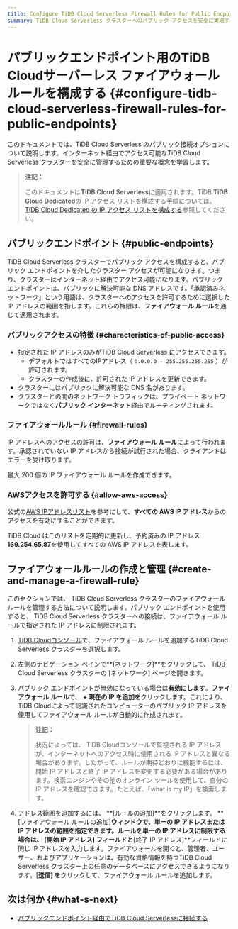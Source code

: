 ```yaml
---
title: Configure TiDB Cloud Serverless Firewall Rules for Public Endpoints 
summary: TiDB Cloud Serverless クラスターへのパブリック アクセスを安全に実現するためのファイアウォール ルールを構成および管理する方法を学びます。
---
```


# パブリックエンドポイント用のTiDB Cloudサーバーレス ファイアウォール ルールを構成する {#configure-tidb-cloud-serverless-firewall-rules-for-public-endpoints}

このドキュメントでは、TiDB Cloud Serverless のパブリック接続オプションについて説明します。インターネット経由でアクセス可能なTiDB Cloud Serverless クラスターを安全に管理するための重要な概念を学習します。

> **注記：**
>
> このドキュメントは**TiDB Cloud Serverless**に適用されます。TiDB **TiDB Cloud Dedicated**の IP アクセス リストを構成する手順については、 [TiDB Cloud Dedicated の IP アクセス リストを構成する](/tidb-cloud/configure-ip-access-list.md)参照してください。

## パブリックエンドポイント {#public-endpoints}

TiDB Cloud Serverless クラスターでパブリック アクセスを構成すると、パブリック エンドポイントを介したクラスター アクセスが可能になります。つまり、クラスターはインターネット経由でアクセス可能になります。パブリック エンドポイントは、パブリックに解決可能な DNS アドレスです。「承認済みネットワーク」という用語は、クラスターへのアクセスを許可するために選択した IP アドレスの範囲を指します。これらの権限は、**ファイアウォール ルール**を通じて適用されます。

### パブリックアクセスの特徴 {#characteristics-of-public-access}

-   指定された IP アドレスのみがTiDB Cloud Serverless にアクセスできます。
    -   デフォルトではすべてのIPアドレス（ `0.0.0.0 - 255.255.255.255` ）が許可されます。
    -   クラスターの作成後に、許可された IP アドレスを更新できます。
-   クラスターにはパブリックに解決可能な DNS 名があります。
-   クラスターとの間のネットワーク トラフィックは、プライベート ネットワークではなく**パブリック インターネット**経由でルーティングされます。

### ファイアウォールルール {#firewall-rules}

IP アドレスへのアクセスの許可は、**ファイアウォール ルール**によって行われます。承認されていない IP アドレスから接続が試行された場合、クライアントはエラーを受け取ります。

最大 200 個の IP ファイアウォール ルールを作成できます。

### AWSアクセスを許可する {#allow-aws-access}

公式の[AWS IPアドレスリスト](https://docs.aws.amazon.com/vpc/latest/userguide/aws-ip-ranges.html)を参考にして、**すべての AWS IP アドレス**からのアクセスを有効にすることができます。

TiDB Cloud はこのリストを定期的に更新し、予約済みの IP アドレス**169.254.65.87**を使用してすべての AWS IP アドレスを表します。

## ファイアウォールルールの作成と管理 {#create-and-manage-a-firewall-rule}

このセクションでは、 TiDB Cloud Serverless クラスターのファイアウォール ルールを管理する方法について説明します。パブリック エンドポイントを使用すると、 TiDB Cloud Serverless クラスターへの接続は、ファイアウォール ルールで指定された IP アドレスに制限されます。

1.  [TiDB Cloudコンソール](https://tidbcloud.com/)で、ファイアウォール ルールを追加するTiDB Cloud Serverless クラスターを選択します。

2.  左側のナビゲーション ペインで**[ネットワーク]**をクリックして、 TiDB Cloud Serverless クラスターの [ネットワーク] ページを開きます。

3.  パブリック エンドポイントが無効になっている場合は**有効にします**。**ファイアウォール ルール**で、 **+ 現在の IP を追加を**クリックします。これにより、 TiDB Cloudによって認識されたコンピューターのパブリック IP アドレスを使用してファイアウォール ルールが自動的に作成されます。

    > **注記：**
    >
    > 状況によっては、 TiDB Cloudコンソールで監視される IP アドレスが、インターネットへのアクセス時に使用される IP アドレスと異なる場合があります。したがって、ルールが期待どおりに機能するには、開始 IP アドレスと終了 IP アドレスを変更する必要がある場合があります。検索エンジンやその他のオンライン ツールを使用して、自分の IP アドレスを確認できます。たとえば、「what is my IP」を検索します。

4.  アドレス範囲を追加するには、 **[ルールの追加]**をクリックします。 **[ファイアウォール ルールの追加]**ウィンドウで、単一の IP アドレスまたは IP アドレスの範囲を指定できます。ルールを単一の IP アドレスに制限する場合は、 **[開始 IP アドレス] フィールド**と**[終了 IP アドレス]**フィールドに同じ IP アドレスを入力します。ファイアウォールを開くと、管理者、ユーザー、およびアプリケーションは、有効な資格情報を持つTiDB Cloud Serverless クラスター上の任意のデータベースにアクセスできるようになります。[**送信] を**クリックして、ファイアウォール ルールを追加します。

## 次は何か {#what-s-next}

-   [パブリックエンドポイント経由でTiDB Cloud Serverlessに接続する](/tidb-cloud/connect-via-standard-connection-serverless.md)

